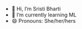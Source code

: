 - 👋 Hi, I’m Sristi Bharti
- 🌱 I’m currently learning ML
- 😄 Pronouns: She/her/hers

<!---
sristi780/sristi780 is a ✨ special ✨ repository because its `README.md` (this file) appears on your GitHub profile.
You can click the Preview link to take a look at your changes.
--->
